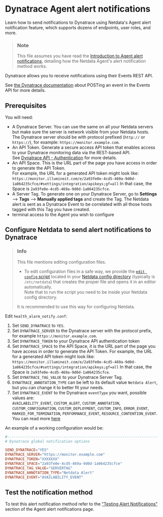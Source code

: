 # Dynatrace Agent alert notifications

Learn how to send notifications to Dynatrace using Netdata's Agent alert notification feature, which supports dozens of endpoints, user roles, and more.

> ### Note
>
> This file assumes you have read the [Introduction to Agent alert notifications](https://github.com/netdata/netdata/blob/master/health/notifications/README.md), detailing how the Netdata Agent's alert notification method works.

Dynatrace allows you to receive notifications using their Events REST API.

See [the Dynatrace documentation](https://www.dynatrace.com/support/help/dynatrace-api/environment-api/events-v2/post-event) about POSTing an event in the Events API for more details.

## Prerequisites

You will need:

- A Dynatrace Server. You can use the same on all your Netdata servers but make sure the server is network visible from your Netdata hosts.
  The Dynatrace server should be with protocol prefixed (`http://` or `https://`), for example: `https://monitor.example.com`.
- An API Token. Generate a secure access API token that enables access to your Dynatrace monitoring data via the REST-based API.  
  See [Dynatrace API - Authentication](https://www.dynatrace.com/support/help/extend-dynatrace/dynatrace-api/basics/dynatrace-api-authentication/) for more details.
- An API Space. This is the URL part of the page you have access in order to generate the API Token.  
  For example, the URL for a generated API token might look like: `https://monitor.illumineit.com/e/2a93fe0e-4cd5-469a-9d0d-1a064235cfce/#settings/integration/apikeys;gf=all` In that case, the Space is `2a93fe0e-4cd5-469a-9d0d-1a064235cfce`.
- A Server Tag. To generate one on your Dynatrace Server, go to **Settings** --> **Tags** --> **Manually applied tags** and create the Tag.
  The Netdata alert is sent as a Dynatrace Event to be correlated with all those hosts tagged with this Tag you have created.
- terminal access to the Agent you wish to configure

## Configure Netdata to send alert notifications to Dynatrace

> ### Info
>
> This file mentions editing configuration files.  
>
> - To edit configuration files in a safe way, we provide the [`edit config` script](https://github.com/netdata/netdata/blob/master/docs/configure/nodes.md#use-edit-config-to-edit-configuration-files) located in your [Netdata config directory](https://github.com/netdata/netdata/blob/master/docs/configure/nodes.md#the-netdata-config-directory) (typically is `/etc/netdata`) that creates the proper file and opens it in an editor automatically.  
> Note that to run the script you need to be inside your Netdata config directory.
>
> It is recommended to use this way for configuring Netdata.

Edit `health_alarm_notify.conf`:

1. Set `SEND_DYNATRACE` to `YES`.
2. Set `DYNATRACE_SERVER` to the Dynatrace server with the protocol prefix, for example `https://monitor.example.com`.
3. Set `DYNATRACE_TOKEN` to your Dynatrace API authentication token
4. Set `DYNATRACE_SPACE` to the API Space, it is the URL part of the page you have access in order to generate the API Token. For example, the URL for a generated API token might look like: `https://monitor.illumineit.com/e/2a93fe0e-4cd5-469a-9d0d-1a064235cfce/#settings/integration/apikeys;gf=all` In that case, the Space is `2a93fe0e-4cd5-469a-9d0d-1a064235cfce`.
5. Set `DYNATRACE_TAG_VALUE` to your Dynatrace Server Tag.
6. `DYNATRACE_ANNOTATION_TYPE` can be left to its default value `Netdata Alert`, but you can change it to better fit  your needs.
7. Set `DYNATRACE_EVENT` to the Dynatrace `eventType` you want, possible values are:  
   `AVAILABILITY_EVENT`, `CUSTOM_ALERT`, `CUSTOM_ANNOTATION`, `CUSTOM_CONFIGURATION`, `CUSTOM_DEPLOYMENT`, `CUSTOM_INFO`, `ERROR_EVENT`, `MARKED_FOR_TERMINATION`, `PERFORMANCE_EVENT`, `RESOURCE_CONTENTION_EVENT`. You can read more [here](https://www.dynatrace.com/support/help/dynatrace-api/environment-api/events-v2/post-event#request-body-objects)

An example of a working configuration would be:

```conf
#------------------------------------------------------------------------------
# Dynatrace global notification options

SEND_DYNATRACE="YES"
DYNATRACE_SERVER="https://monitor.example.com"
DYNATRACE_TOKEN="XXXXXXX"
DYNATRACE_SPACE="2a93fe0e-4cd5-469a-9d0d-1a064235cfce"
DYNATRACE_TAG_VALUE="SERVERTAG"
DYNATRACE_ANNOTATION_TYPE="Netdata Alert"
DYNATRACE_EVENT="AVAILABILITY_EVENT"
```

## Test the notification method

To test this alert notification method refer to the ["Testing Alert Notifications"](https://github.com/netdata/netdata/blob/master/health/notifications/README.md#testing-alert-notifications) section of the Agent alert notifications page.
